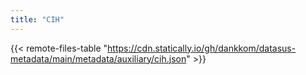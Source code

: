 ```yaml
---
title: "CIH"
---
```


{{< remote-files-table "https://cdn.statically.io/gh/dankkom/datasus-metadata/main/metadata/auxiliary/cih.json" >}}
